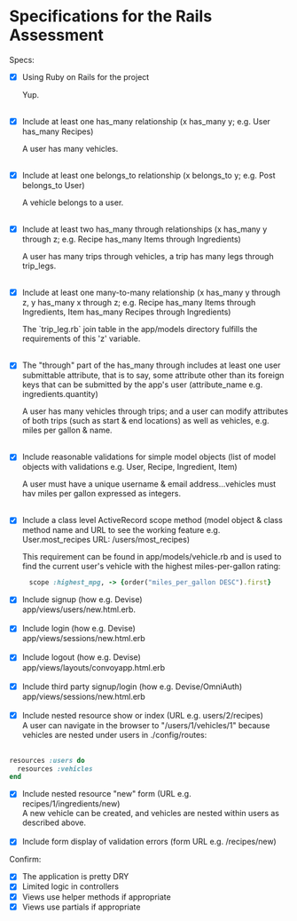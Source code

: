 
# Specifications for the Rails Assessment

Specs:
- [x] Using Ruby on Rails for the project
      <li class='util--hide'>Yup.</li><br>

- [x] Include at least one has_many relationship (x has_many y; e.g. User has_many Recipes)
      <li class='util--hide'>A user has many vehicles.</li><br>
- [x] Include at least one belongs_to relationship (x belongs_to y; e.g. Post belongs_to User)
      <li class='util--hide'>A vehicle belongs to a user.</li><br>
- [x] Include at least two has_many through relationships (x has_many y through z; e.g. Recipe has_many Items through Ingredients)
     <li class='util--hide'>A user has many trips through vehicles, a trip has many legs through trip_legs.</li><br>
- [x] Include at least one many-to-many relationship (x has_many y through z, y has_many x through z; e.g. Recipe has_many Items through Ingredients, Item has_many Recipes through Ingredients)
     <li class='util--hide'>The `trip_leg.rb` join table in the app/models directory fulfills the requirements of this 'z' variable.</li><br>
- [x] The "through" part of the has_many through includes at least one user submittable attribute, that is to say, some attribute other than its foreign keys that can be submitted by the app's user (attribute_name e.g. ingredients.quantity)
     <li class='util--hide'>A user has many vehicles through trips; and a user can modify attributes of both trips (such as start & end locations) as well as vehicles, e.g. miles per gallon & name.</li><br>
- [x] Include reasonable validations for simple model objects (list of model objects with validations e.g. User, Recipe, Ingredient, Item)
     <li class='util--hide'>A user must have a unique username & email address...vehicles must hav miles per gallon expressed as integers.</li><br>
- [x] Include a class level ActiveRecord scope method (model object & class method name and URL to see the working feature e.g. User.most_recipes URL: /users/most_recipes)
     <li class='util--hide'>This requirement can be found in app/models/vehicle.rb and is used to find the current user's vehicle with the highest miles-per-gallon rating:
```ruby
     scope :highest_mpg, -> {order("miles_per_gallon DESC").first}
```

- [x] Include signup (how e.g. Devise)
     <li class='util--hide'>app/views/users/new.html.erb.</li><br>
- [x] Include login (how e.g. Devise)
     <li class='util--hide'>app/views/sessions/new.html.erb</li><br>
- [x] Include logout (how e.g. Devise)
     <li class='util--hide'>app/views/layouts/convoyapp.html.erb</li><br>
- [x] Include third party signup/login (how e.g. Devise/OmniAuth)
     <li class='util--hide'>app/views/sessions/new.html.erb</li><br>
- [x] Include nested resource show or index (URL e.g. users/2/recipes)
     <li class='util--hide'>A user can navigate in the browser to "/users/1/vehicles/1" because vehicles are nested under users in ./config/routes: </li><br>

```ruby
resources :users do
  resources :vehicles
end
```

- [x] Include nested resource "new" form (URL e.g. recipes/1/ingredients/new)
     <li class='util--hide'>A new vehicle can be created, and vehicles are nested within users as described above.</li><br>
- [x] Include form display of validation errors (form URL e.g. /recipes/new)

Confirm:
- [x] The application is pretty DRY
- [x] Limited logic in controllers
- [x] Views use helper methods if appropriate
- [x] Views use partials if appropriate
